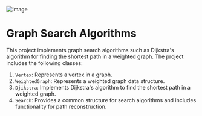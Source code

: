 ![image](https://github.com/zhans24/ADS_4/assets/154365039/2ad1b625-ce93-4e8e-a066-3af67ca7f634)
# Graph Search Algorithms

This project implements graph search algorithms such as Dijkstra's algorithm for finding the shortest path in a weighted graph.
The project includes the following classes:

1. `Vertex`: Represents a vertex in a graph.
2. `WeightedGraph`: Represents a weighted graph data structure.
3. `Djikstra`: Implements Dijkstra's algorithm to find the shortest path in a weighted graph.
4. `Search`: Provides a common structure for search algorithms and includes functionality for path reconstruction.
